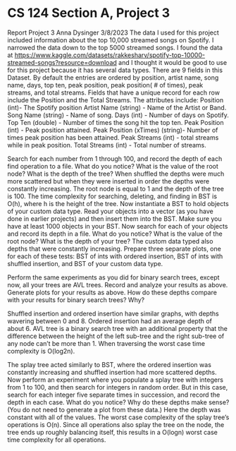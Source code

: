 # CS 124 Section A, Project 3

Report Project 3
Anna Dysinger
3/8/2023
The data I used for this project included information about the top 10,000 streamed songs on Spotify. I narrowed the data down to the top 5000 streamed songs. I found the data at https://www.kaggle.com/datasets/rakkesharv/spotify-top-10000-streamed-songs?resource=download and I thought it would be good to use for this project because it has several data types. There are 9 fields in this Dataset. By default the entries are ordered by position, artist name, song name, days, top ten, peak position, peak position( # of times), peak streams, and total streams.  Fields that have a unique record for each row include the Position and the Total Streams. The attributes include:
Position (int)- The Spotify position
Artist Name (string) - Name of the Artist or Band.
Song Name (string)  - Name of song.
Days (int) - Number of days on Spotify.
Top Ten (double) - Number of times the song hit the top ten.
Peak Position (int) - Peak position attained.
Peak Position (xTimes) (string)- Number of times peak position has been attained.
Peak Streams (int) - total streams while in peak position.
Total Streams (int) - Total number of streams.

Search for each number from 1 through 100, and record the depth of each find operation to a file. What do you notice? What is the value of the root node? What is the depth of the tree?
When shuffled the depths were much more scattered but when they were inserted in order the depths were constantly increasing. The root node is equal to 1 and the depth of the tree is 100. The time complexity for searching, deleting, and finding in BST is O(h), where h is the height of the tree.
Now instantiate a BST to hold objects of your custom data type. Read your objects into a vector (as you have done in earlier projects) and then insert them into the BST. Make sure you have at least 1000 objects in your BST. Now search for each of your objects and record its depth in a file. What do you notice? What is the value of the root node? What is the depth of your tree?
The custom data typed also depths that were constantly increasing.
Prepare three separate plots, one for each of these tests: BST of ints with ordered insertion, BST of ints with shuffled insertion, and BST of your custom data type.


Perform the same experiments as you did for binary search trees, except now, all your trees are AVL trees. Record and analyze your results as above. Generate plots for your results as above.
How do these depths compare with your results for binary search trees? Why?


Shuffled insertion and ordered insertion have similar graphs, with depths wavering between 0 and 8. Ordered insertion had an average depth of about 6. AVL tree is a binary search tree with an additional property that the difference between the height of the left sub-tree and the right sub-tree of any node can’t be more than 1. When traversing the worst case time complexity is O(log2n).

The splay tree acted similarly to BST, where the ordered insertion was constantly increasing and shuffled insertion had more scattered depths.
Now perform an experiment where you populate a splay tree with integers from 1 to 100, and then search for integers in random order. But in this case, search for each integer five separate times in succession, and record the depth in each case. What do you notice? Why do these depths make sense? (You do not need to generate a plot from these data.)
Here the depth was constant with all of the values. The worst case complexity of the splay tree’s operations is O(n). Since all operations also splay the tree on the node, the tree ends up roughly balancing itself, this results in a O(logn) worst case time complexity for all operations.

